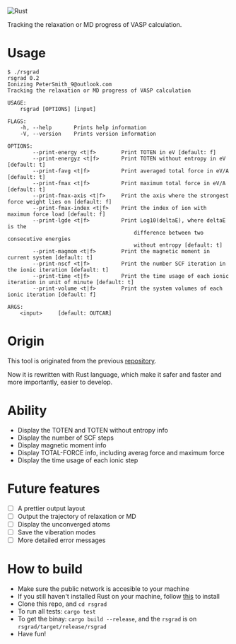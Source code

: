 ![Rust](https://github.com/Ionizing/rsgrad/workflows/Rust/badge.svg)

Tracking the relaxation or MD progress of VASP calculation.

# Usage

```
$ ./rsgrad
rsgrad 0.2
Ionizing PeterSmith_9@outlook.com
Tracking the relaxation or MD progress of VASP calculation

USAGE:
    rsgrad [OPTIONS] [input]

FLAGS:
    -h, --help       Prints help information
    -V, --version    Prints version information

OPTIONS:
        --print-energy <t|f>        Print TOTEN in eV [default: f]
        --print-energyz <t|f>       Print TOTEN without entropy in eV [default: t]
        --print-favg <t|f>          Print averaged total force in eV/A [default: t]
        --print-fmax <t|f>          Print maximum total force in eV/A [default: t]
        --print-fmax-axis <t|f>     Print the axis where the strongest force weight lies on [default: f]
        --print-fmax-index <t|f>    Print the index of ion with maximum force load [default: f]
        --print-lgde <t|f>          Print Log10(deltaE), where deltaE is the
                                        difference between two consecutive energies
                                        without entropy [default: t]
        --print-magmom <t|f>        Print the magnetic moment in current system [default: t]
        --print-nscf <t|f>          Print the number SCF iteration in the ionic iteration [default: t]
        --print-time <t|f>          Print the time usage of each ionic iteration in unit of minute [default: t]
        --print-volume <t|f>        Print the system volumes of each ionic iteration [default: f]

ARGS:
    <input>     [default: OUTCAR]
```

# Origin

This tool is originated from the previous [repository](https://github.com/Ionizing/usefultools-for-vasp).

Now it is rewritten with Rust language, which make it safer and faster and more importantly, easier to develop.

# Ability

- Display the TOTEN and TOTEN without entropy info
- Display the number of SCF steps
- Display magnetic moment info
- Display TOTAL-FORCE info, including averag force and maximum force
- Display the time usage of each ionic step

# Future features
- [ ] A prettier output layout
- [ ] Output the trajectory of relaxation or MD
- [ ] Display the unconverged atoms
- [ ] Save the viberation modes
- [ ] More detailed error messages

# How to build

- Make sure the public network is accesible to your machine
- If you still haven't installed Rust on your machine, follow [this](https://www.rust-lang.org/tools/install) to install
- Clone this repo, and `cd rsgrad`
- To run all tests: `cargo test`
- To get the binay: `cargo build --release`, and the `rsgrad` is on `rsgrad/target/release/rsgrad`
- Have fun!

